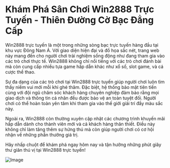 # Khám Phá Sân Chơi Win2888 Trực Tuyến - Thiên Đường Cờ Bạc Đẳng Cấp

Win2888 trực tuyến là một trong những sòng bạc trực tuyến hàng đầu tại khu vực Đông Nam Á. Với giao diện hiện đại và đồ họa sắc nét, trang web này mang đến cho người chơi trải nghiệm sống động như đang tham gia vào các trò chơi thực tế. Win2888 không chỉ nổi tiếng với các trò chơi đánh bài mà còn cung cấp nhiều tựa game hấp dẫn khác như xổ số, slot game, và cá cược thể thao.

Sự đa dạng của các trò chơi tại Win2888 trực tuyến giúp người chơi luôn tìm thấy niềm vui mới mỗi khi ghé thăm. Đặc biệt, hệ thống bảo mật tiên tiến cùng với đội ngũ chăm sóc khách hàng chuyên nghiệp đảm bảo rằng mọi giao dịch và thông tin cá nhân đều được bảo vệ an toàn tuyệt đối. Người chơi có thể hoàn toàn yên tâm khi tham gia vào thế giới giải trí đầy màu sắc này.

Ngoài ra, Win2888 còn thường xuyên cập nhật các chương trình khuyến mãi hấp dẫn dành cho thành viên mới và cả khách hàng thân thiết. Điều này không chỉ làm tăng thêm sự hứng thú mà còn giúp người chơi có cơ hội nhận về những phần thưởng giá trị.

Hãy nhấp chuột để khám phá ngay hôm nay và tận hưởng những phút giây thư giãn thú vị tại Win2888 trực tuyến! 

![Image](https://github.com/user-attachments/assets/bd51ea9f-0666-407b-a7a7-98ead6de688c)